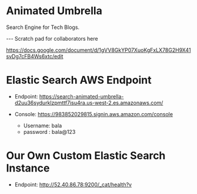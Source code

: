Animated Umbrella
=================

Search Engine for Tech Blogs.


--- Scratch pad for collaborators here

https://docs.google.com/document/d/1gVV8GkYP07XuoKgFxLX78G2H9X41svDg7cFB4Ws6xtc/edit

Elastic Search AWS Endpoint
===========================

- Endpoint: https://search-animated-umbrella-d2uu36sydurklzpmttf7isu4ra.us-west-2.es.amazonaws.com/

- Console: https://983852029815.signin.aws.amazon.com/console
	- Username: bala
    - password : bala@123

Our Own Custom Elastic Search Instance
======================================

- Endpoint: http://52.40.86.78:9200/_cat/health?v
